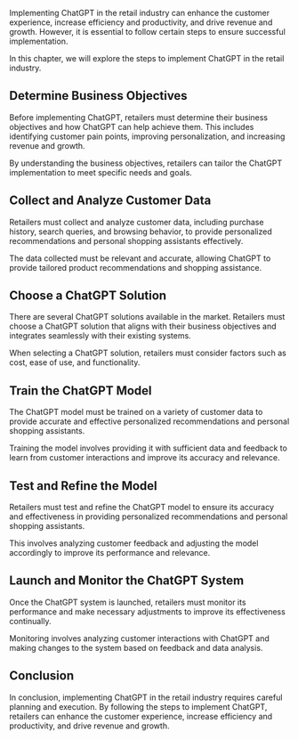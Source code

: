 
Implementing ChatGPT in the retail industry can enhance the customer experience, increase efficiency and productivity, and drive revenue and growth. However, it is essential to follow certain steps to ensure successful implementation.

In this chapter, we will explore the steps to implement ChatGPT in the retail industry.

Determine Business Objectives
-----------------------------

Before implementing ChatGPT, retailers must determine their business objectives and how ChatGPT can help achieve them. This includes identifying customer pain points, improving personalization, and increasing revenue and growth.

By understanding the business objectives, retailers can tailor the ChatGPT implementation to meet specific needs and goals.

Collect and Analyze Customer Data
---------------------------------

Retailers must collect and analyze customer data, including purchase history, search queries, and browsing behavior, to provide personalized recommendations and personal shopping assistants effectively.

The data collected must be relevant and accurate, allowing ChatGPT to provide tailored product recommendations and shopping assistance.

Choose a ChatGPT Solution
-------------------------

There are several ChatGPT solutions available in the market. Retailers must choose a ChatGPT solution that aligns with their business objectives and integrates seamlessly with their existing systems.

When selecting a ChatGPT solution, retailers must consider factors such as cost, ease of use, and functionality.

Train the ChatGPT Model
-----------------------

The ChatGPT model must be trained on a variety of customer data to provide accurate and effective personalized recommendations and personal shopping assistants.

Training the model involves providing it with sufficient data and feedback to learn from customer interactions and improve its accuracy and relevance.

Test and Refine the Model
-------------------------

Retailers must test and refine the ChatGPT model to ensure its accuracy and effectiveness in providing personalized recommendations and personal shopping assistants.

This involves analyzing customer feedback and adjusting the model accordingly to improve its performance and relevance.

Launch and Monitor the ChatGPT System
-------------------------------------

Once the ChatGPT system is launched, retailers must monitor its performance and make necessary adjustments to improve its effectiveness continually.

Monitoring involves analyzing customer interactions with ChatGPT and making changes to the system based on feedback and data analysis.

Conclusion
----------

In conclusion, implementing ChatGPT in the retail industry requires careful planning and execution. By following the steps to implement ChatGPT, retailers can enhance the customer experience, increase efficiency and productivity, and drive revenue and growth.
